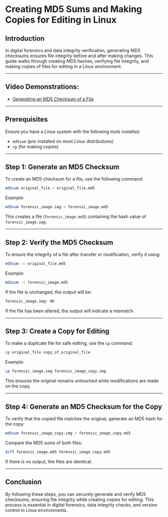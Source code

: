 # Creating MD5 Sums and Making Copies for Editing in Linux

## Introduction

In digital forensics and data integrity verification, generating MD5 checksums ensures file integrity before and after making changes. This guide walks through creating MD5 hashes, verifying file integrity, and making copies of files for editing in a Linux environment.

---

## Video Demonstrations:
- [Generating an MD5 Checksum of a File](https://www.youtube.com/watch?v=R8DJ3Qhd19o)

---

## Prerequisites

Ensure you have a Linux system with the following tools installed:

- `md5sum` (pre-installed on most Linux distributions)
- `cp` (for making copies)

---

## Step 1: Generate an MD5 Checksum

To create an MD5 checksum for a file, use the following command:
```bash
md5sum original_file > original_file.md5
```

Example:
```bash
md5sum forensic_image.img > forensic_image.md5
```

This creates a file (`forensic_image.md5`) containing the hash value of `forensic_image.img`.

---

## Step 2: Verify the MD5 Checksum

To ensure the integrity of a file after transfer or modification, verify it using:
```bash
md5sum -c original_file.md5
```

Example:
```bash
md5sum -c forensic_image.md5
```

If the file is unchanged, the output will be:
```bash
forensic_image.img: OK
```

If the file has been altered, the output will indicate a mismatch.

---

## Step 3: Create a Copy for Editing

To make a duplicate file for safe editing, use the `cp` command:
```bash
cp original_file copy_of_original_file
```

Example:
```bash
cp forensic_image.img forensic_image_copy.img
```

This ensures the original remains untouched while modifications are made on the copy.

---

## Step 4: Generate an MD5 Checksum for the Copy

To verify that the copied file matches the original, generate an MD5 hash for the copy:
```bash
md5sum forensic_image_copy.img > forensic_image_copy.md5
```

Compare the MD5 sums of both files:
```bash
diff forensic_image.md5 forensic_image_copy.md5
```

If there is no output, the files are identical.

---

## Conclusion

By following these steps, you can securely generate and verify MD5 checksums, ensuring file integrity while creating copies for editing. This process is essential in digital forensics, data integrity checks, and version control in Linux environments.
